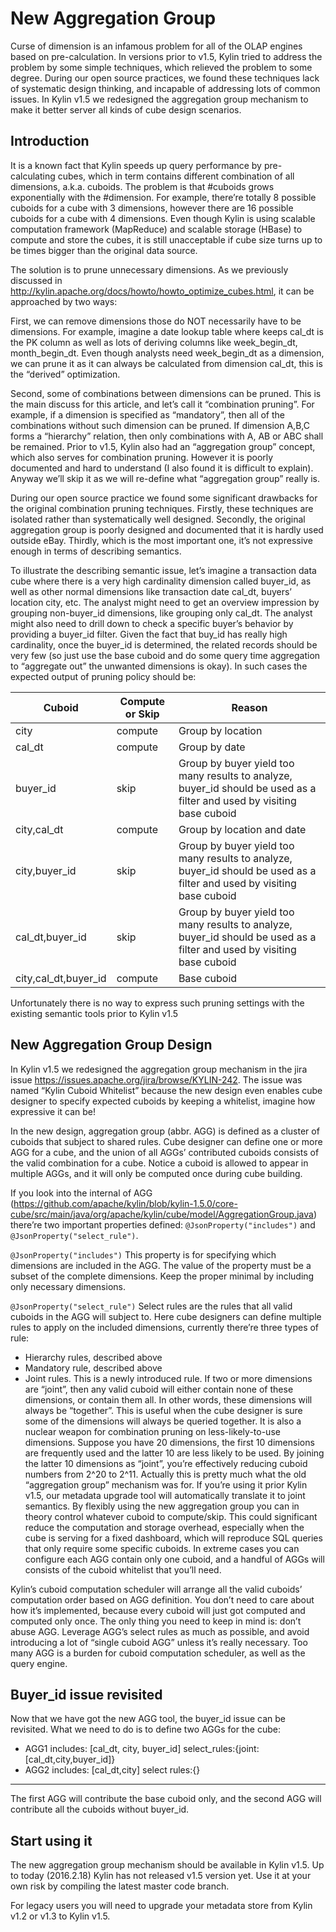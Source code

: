 # New Aggregation Group

Curse of dimension is an infamous problem for all of the OLAP engines based on pre-calculation. In versions prior to v1.5, Kylin tried to address the problem by some simple techniques, which relieved the problem to some degree. During our open source practices, we found these techniques lack of systematic design thinking, and incapable of addressing lots of common issues. In Kylin v1.5 we redesigned the aggregation group mechanism to make it better server all kinds of cube design scenarios.

## Introduction

It is a known fact that Kylin speeds up query performance by pre-calculating cubes, which in term contains different combination of all dimensions, a.k.a. cuboids. The problem is that #cuboids grows exponentially with the #dimension. For example, there’re totally 8 possible cuboids for a cube with 3 dimensions, however there are 16 possible cuboids for a cube with 4 dimensions. Even though Kylin is using scalable computation framework (MapReduce) and scalable storage (HBase) to compute and store the cubes, it is still unacceptable if cube size turns up to be times bigger than the original data source.

The solution is to prune unnecessary dimensions. As we previously discussed in http://kylin.apache.org/docs/howto/howto_optimize_cubes.html, it can be approached by two ways:

First, we can remove dimensions those do NOT necessarily have to be dimensions. For example, imagine a date lookup table where keeps cal_dt is the PK column as well as lots of deriving columns like week_begin_dt, month_begin_dt. Even though analysts need week_begin_dt as a dimension, we can prune it as it can always be calculated from dimension cal_dt, this is the “derived” optimization.

Second, some of combinations between dimensions can be pruned. This is the main discuss for this article, and let’s call it “combination pruning”. For example, if a dimension is specified as “mandatory”, then all of the combinations without such dimension can be pruned. If dimension A,B,C forms a “hierarchy” relation, then only combinations with A, AB or ABC shall be remained. Prior to v1.5, Kylin also had an “aggregation group” concept, which also serves for combination pruning. However it is poorly documented and hard to understand (I also found it is difficult to explain). Anyway we’ll skip it as we will re-define what “aggregation group” really is.

During our open source practice we found some significant drawbacks for the original combination pruning techniques. Firstly, these techniques are isolated rather than systematically well designed. Secondly, the original aggregation group is poorly designed and documented that it is hardly used outside eBay. Thirdly, which is the most important one, it’s not expressive enough in terms of describing semantics.

To illustrate the describing semantic issue, let’s imagine a transaction data cube where there is a very high cardinality dimension called buyer_id, as well as other normal dimensions like transaction date cal_dt, buyers’ location city, etc. The analyst might need to get an overview impression by grouping non-buyer_id dimensions, like grouping only cal_dt. The analyst might also need to drill down to check a specific buyer’s behavior by providing a buyer_id filter. Given the fact that buy_id has really high cardinality, once the buyer_id is determined, the related records should be very few (so just use the base cuboid and do some query time aggregation to “aggregate out” the unwanted dimensions is okay). In such cases the expected output of pruning policy should be:

| Cuboid               | Compute or Skip | Reason                                   |
| -------------------- | --------------- | ---------------------------------------- |
| city                 | compute         | Group by location                        |
| cal_dt               | compute         | Group by date                            |
| buyer_id             | skip            | Group by buyer yield too many results to analyze, buyer_id should be used as a filter and used by visiting base cuboid |
| city,cal_dt          | compute         | Group by location and date               |
| city,buyer_id        | skip            | Group by buyer yield too many results to analyze, buyer_id should be used as a filter and used by visiting base cuboid |
| cal_dt,buyer_id      | skip            | Group by buyer yield too many results to analyze, buyer_id should be used as a filter and used by visiting base cuboid |
| city,cal_dt,buyer_id | compute         | Base cuboid                              |

Unfortunately there is no way to express such pruning settings with the existing semantic tools prior to Kylin v1.5

## New Aggregation Group Design

In Kylin v1.5 we redesigned the aggregation group mechanism in the jira issue https://issues.apache.org/jira/browse/KYLIN-242. The issue was named “Kylin Cuboid Whitelist” because the new design even enables cube designer to specify expected cuboids by keeping a whitelist, imagine how expressive it can be!

In the new design, aggregation group (abbr. AGG) is defined as a cluster of cuboids that subject to shared rules. Cube designer can define one or more AGG for a cube, and the union of all AGGs’ contributed cuboids consists of the valid combination for a cube. Notice a cuboid is allowed to appear in multiple AGGs, and it will only be computed once during cube building.

If you look into the internal of AGG (https://github.com/apache/kylin/blob/kylin-1.5.0/core-cube/src/main/java/org/apache/kylin/cube/model/AggregationGroup.java) there’re two important properties defined: `@JsonProperty("includes")` and `@JsonProperty("select_rule")`.

`@JsonProperty("includes")`
This property is for specifying which dimensions are included in the 
AGG. The value of the property must be a subset of the complete 
dimensions. Keep the proper minimal by including only necessary 
dimensions.

`@JsonProperty("select_rule")`
Select rules are the rules that all valid cuboids in the AGG will 
subject to. Here cube designers can define multiple rules to apply on 
the included dimensions, currently there’re three types of rule:

- Hierarchy rules, described above
- Mandatory rule, described above
- Joint rules. This is a newly introduced rule. If two or more 
  dimensions are “joint”, then any valid cuboid will either contain none 
  of these dimensions, or contain them all. In other words, these 
  dimensions will always be “together”. This is useful when the cube 
  designer is sure some of the dimensions will always be queried together.
   It is also a nuclear weapon for combination pruning on 
  less-likely-to-use dimensions. Suppose you have 20 dimensions, the first
   10 dimensions are frequently used and the latter 10 are less likely to 
  be used. By joining the latter 10 dimensions as “joint”, you’re 
  effectively reducing cuboid numbers from 2^20 to 2^11. Actually this is 
  pretty much what the old “aggregation group” mechanism was for. If 
  you’re using it prior Kylin v1.5, our metadata upgrade tool will 
  automatically translate it to joint semantics.
  By flexibly using the new aggregation group you can in theory control 
  whatever cuboid to compute/skip. This could significant reduce the 
  computation and storage overhead, especially when the cube is serving 
  for a fixed dashboard, which will reproduce SQL queries that only 
  require some specific cuboids. In extreme cases you can configure each 
  AGG contain only one cuboid, and a handful of AGGs will consists of the 
  cuboid whitelist that you’ll need.

Kylin’s cuboid computation scheduler will arrange all the valid cuboids’ computation order based on AGG definition. You don’t need to care about how it’s implemented, because every cuboid will just got computed and computed only once. The only thing you need to keep in mind is: don’t abuse AGG. Leverage AGG’s select rules as much as possible, and avoid introducing a lot of “single cuboid AGG” unless it’s really necessary. Too many AGG is a burden for cuboid computation scheduler, as well as the query engine.

## Buyer_id issue revisited

Now that we have got the new AGG tool, the buyer_id issue can be revisited. What we need to do is to define two AGGs for the cube:

- AGG1 includes: [cal_dt, city, buyer_id] select_rules:{joint:[cal_dt,city,buyer_id]}
- AGG2 includes: [cal_dt,city] select rules:{}

------

The first AGG will contribute the base cuboid only, and the second AGG will contribute all the cuboids without buyer_id.

## Start using it

The new aggregation group mechanism should be available in Kylin v1.5. Up to today (2016.2.18) Kylin has not released v1.5 version yet. Use it at your own risk by compiling the latest master code branch.

For legacy users you will need to upgrade your metadata store from Kylin v1.2 or v1.3 to Kylin v1.5.